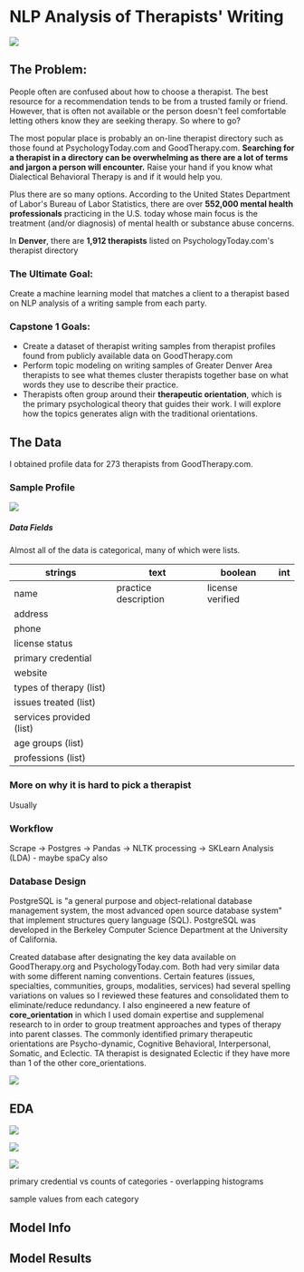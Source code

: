# NLP Analysis of Therapists' Writing

![](img/banner-head-shade.png)

## The Problem: 

People often are confused about how to choose a therapist. The best resource for a recommendation tends to be from a trusted family or friend. However, that is often not available or the person doesn't feel comfortable letting others know they are seeking therapy. So where to go? 

The most popular place is probably an on-line therapist directory such as those found at PsychologyToday.com and GoodTherapy.com.  **Searching for a therapist in a directory can be overwhelming as there are a lot of terms and jargon a person will encounter.**  Raise your hand if you know what Dialectical Behavioral Therapy is and if it would help you.

Plus there are so many options. According to the United States Department of Labor's Bureau of Labor Statistics, there are over **552,000 mental health professionals** practicing in the U.S. today whose main focus is the treatment (and/or diagnosis) of mental health or substance abuse concerns.

In **Denver**, there are **1,912 therapists** listed on PsychologyToday.com's therapist directory

### The Ultimate Goal: 

Create a machine learning model that matches a client to a therapist based on NLP analysis of a writing sample from each party.

### Capstone 1 Goals:

- Create a dataset of therapist writing samples from therapist profiles found from publicly available data on GoodTherapy.com
- Perform topic modeling on writing samples of Greater Denver Area therapists to see what themes cluster therapists together base on what words they use to describe their practice.
- Therapists often group around their **therapeutic orientation**, which is the primary psychological theory that guides their work. I will explore how the topics generates align with the traditional orientations.

## The Data

I obtained profile data for 273 therapists from GoodTherapy.com. 

### Sample Profile

![](img/profile_example.png)



##### Data Fields

Almost all of the data is categorical, many of which were lists.

| strings                  | text                 | boolean          | int  |
| ------------------------ | -------------------- | ---------------- | ---- |
| name                     | practice description | license verified |      |
| address                  |                      |                  |      |
| phone                    |                      |                  |      |
| license status           |                      |                  |      |
| primary credential       |                      |                  |      |
| website                  |                      |                  |      |
| types of therapy (list)  |                      |                  |      |
| issues treated (list)    |                      |                  |      |
| services provided (list) |                      |                  |      |
| age groups (list)        |                      |                  |      |
| professions (list)       |                      |                  |      |

### More on why it is hard to pick a therapist

Usually 

### Workflow

Scrape -> Postgres -> Pandas -> NLTK processing -> SKLearn Analysis (LDA)  - maybe spaCy also



### Database Design

PostgreSQL is "a general purpose and object-relational database management system, the most advanced open source database system" that implement structures query language (SQL).  PostgreSQL was developed in the Berkeley Computer Science Department at the University of California.



Created database after designating the key data available on GoodTherapy.org and PsychologyToday.com. Both had very similar data with some different naming conventions. Certain features (issues, specialties, communities, groups, modalities, services) had several spelling variations on values so I reviewed these features and consolidated them to eliminate/reduce redundancy. I also engineered a new feature of **core_orientation** in which I used domain expertise and supplemenal research to in order to group treatment approaches and types of therapy into parent classes. The commonly identified primary therapeutic orientations are Psycho-dynamic, Cognitive Behavioral, Interpersonal, Somatic,  and Eclectic. TA therapist is designated Eclectic if they have more than 1 of the other core_orientations.

![](img/TherapistFitterSchema.png)





## EDA

![](img/word_count_hist.png)



![](img/website_bar.png)



![](img/uniques_per_category.png)



primary credential vs counts of categories - overlapping histograms

sample values from each category

## Model Info

## Model Results